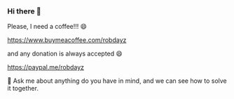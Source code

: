 ### Hi there 👋

Please, I need a coffee!!! 😄 

https://www.buymeacoffee.com/robdayz

and any donation is always accepted :smile: 

https://paypal.me/robdayz

💬 Ask me about anything do you have in mind, and we can see how to solve it together. 

<!--
**robdayz/robdayz** is a ✨ _special_ ✨ repository because its `README.md` (this file) appears on your GitHub profile.

Here are some ideas to get you started:

- 🔭 I’m currently working on ...
- 🌱 I’m currently learning ...
- 👯 I’m looking to collaborate on ...
- 🤔 I’m looking for help with ...
- 💬 Ask me about ...
- 📫 How to reach me: ...
- 😄 Pronouns: ...
- ⚡ Fun fact: ...
-->
